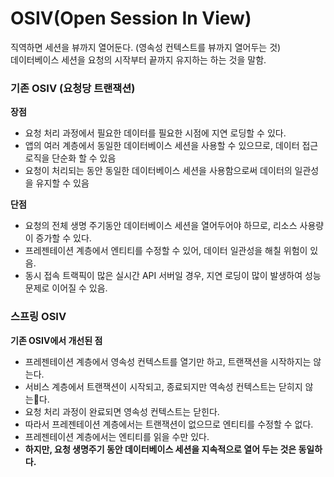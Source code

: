 # OSIV(Open Session In View)

직역하면 세션을 뷰까지 열어둔다. (영속성 컨텍스트를 뷰까지 열어두는 것)  
데이터베이스 세션을 요청의 시작부터 끝까지 유지하는 하는 것을 말함.

### 기존 OSIV (요청당 트랜잭션)
**장점**
- 요청 처리 과정에서 필요한 데이터를 필요한 시점에 지연 로딩할 수 있다.
- 앱의 여러 계층에서 동일한 데이터베이스 세션을 사용할 수 있으므로, 데이터 접근 로직을 단순화 할 수 있음
- 요청이 처리되는 동안 동일한 데이터베이스 세션을 사용함으로써 데이터의 일관성을 유지할 수 있음

**단점**
- 요청의 전체 생명 주기동안 데이터베이스 세션을 열어두어야 하므로, 리소스 사용량이 증가할 수 있다.
- 프레젠테이션 계층에서 엔티티를 수정할 수 있어, 데이터 일관성을 해칠 위험이 있음.
- 동시 접속 트랙픽이 많은 실시간 API 서버일 경우, 지연 로딩이 많이 발생하여 성능 문제로 이어질 수 있음.

### 스프링 OSIV
**기존 OSIV에서 개선된 점**
- 프레젠테이션 계층에서 영속성 컨텍스트를 열기만 하고, 트랜잭션을 시작하지는 않는다.
- 서비스 계층에서 트랜잭션이 시작되고, 종료되지만 역속성 컨텍스트는 닫히지 않는다.
- 요청 처리 과정이 완료되면 영속성 컨텍스트는 닫힌다.
- 따라서 프레젠테이션 계층에서는 트랜잭션이 없으므로 엔티티를 수정할 수 없다.
- 프레젠테이션 계층에서는 엔티티를 읽을 수만 있다.
- **하지만, 요청 생명주기 동안 데이터베이스 세션을 지속적으로 열어 두는 것은 동일하다.**

